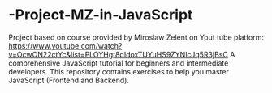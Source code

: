 # -Project-MZ-in-JavaScript
Project based on course provided by Miroslaw Zelent on Yout tube platform:
https://www.youtube.com/watch?v=OcwON22ctYc&list=PLOYHgt8dIdoxTUYuHS9ZYNlcJq5R3jBsC
A comprehensive JavaScript tutorial for beginners and intermediate developers. This repository contains exercises to help you master JavaScript (Frontend and Backend).
